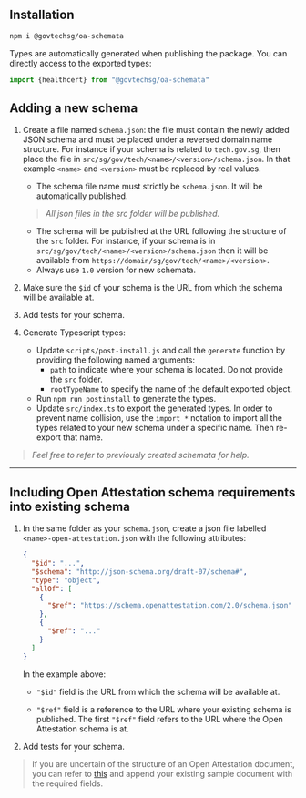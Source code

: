 ## Installation

```sh
npm i @govtechsg/oa-schemata
```

Types are automatically generated when publishing the package. You can directly access to the exported types:

```ts
import {healthcert} from "@govtechsg/oa-schemata"
```

## Adding a new schema

1. Create a file named `schema.json`: the file must contain the newly added JSON schema and must be placed under a reversed domain name structure. For instance if your schema is related to `tech.gov.sg`, then place the file in `src/sg/gov/tech/<name>/<version>/schema.json`. In that example `<name>` and `<version>` must be replaced by real values.

   - The schema file name must strictly be `schema.json`. It will be automatically published.

   > _All json files in the src folder will be published._

   - The schema will be published at the URL following the structure of the `src` folder. For instance, if your schema is in `src/sg/gov/tech/<name>/<version>/schema.json` then it will be available from `https://domain/sg/gov/tech/<name>/<version>`.
   - Always use `1.0` version for new schemata.

1. Make sure the `$id` of your schema is the URL from which the schema will be available at.
1. Add tests for your schema.
1. Generate Typescript types:
   - Update `scripts/post-install.js` and call the `generate` function by providing the following named arguments:
     - `path` to indicate where your schema is located. Do not provide the `src` folder.
     - `rootTypeName` to specify the name of the default exported object.
   - Run `npm run postinstall` to generate the types.
   - Update `src/index.ts` to export the generated types. In order to prevent name collision, use the `import *` notation to import all the types related to your new schema under a specific name. Then re-export that name.

> _Feel free to refer to previously created schemata for help._

---

## Including Open Attestation schema requirements into existing schema

1. In the same folder as your `schema.json`, create a json file labelled `<name>-open-attestation.json` with the following attributes:

   ```json
   {
     "$id": "...",
     "$schema": "http://json-schema.org/draft-07/schema#",
     "type": "object",
     "allOf": [
       {
         "$ref": "https://schema.openattestation.com/2.0/schema.json"
       },
       {
         "$ref": "..."
       }
     ]
   }
   ```

   In the example above:

   - `"$id"` field is the URL from which the schema will be available at.

   - `"$ref"` field is a reference to the URL where your existing schema is published. The first `"$ref"` field refers to the URL where the Open Attestation schema is at.

1. Add tests for your schema.

> If you are uncertain of the structure of an Open Attestation document, you can refer to [this](https://openattestation.com/docs/verifiable-document/raw-document) and append your existing sample document with the required fields.

